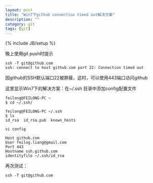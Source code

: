 ```yaml
---
layout: post
title: "Win7下github connection timed out解决方案"
description: ""
category: git
tags: [git]
---
```

{% include JB/setup %}

晚上使用git push时提示
	
	ssh -T git@github.com
	ssh: connect to host github.com port 22: Connection timed out

因github的SSH默认端口22被屏蔽，这时，可以使用443端口访问github

这里显示Win7下的解决方案：在~/.ssh 目录中添加config配置文件

	feilong@FEILONG-PC ~
	$ cd ~/.ssh/
	
	feilong@FEILONG-PC ~/.ssh
	$ ls
	id_rsa  id_rsa.pub  known_hosts

	vi config

	Host github.com
	User feilog.liang@gmail.com
	Port 443
	Hostname ssh.github.com
	identityfile ~/.ssh/id_rsa

再次测试：

	ssh -T git@github.com
	


